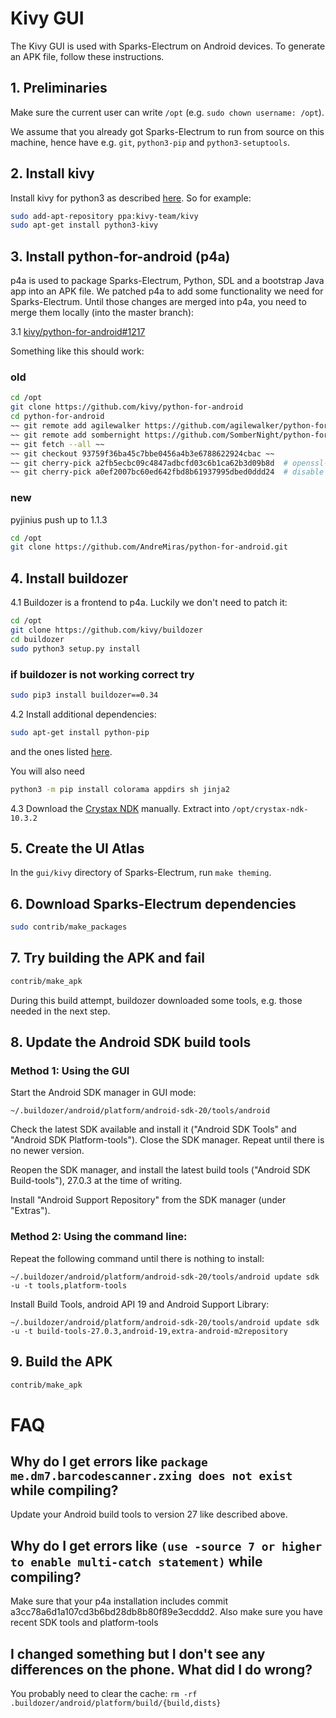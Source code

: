 # Kivy GUI

The Kivy GUI is used with Sparks-Electrum on Android devices. To generate an APK file, follow these instructions.

## 1. Preliminaries

Make sure the current user can write `/opt` (e.g. `sudo chown username: /opt`).

We assume that you already got Sparks-Electrum to run from source on this machine,
hence have e.g. `git`, `python3-pip` and `python3-setuptools`.

## 2. Install kivy

Install kivy for python3 as described [here](https://kivy.org/docs/installation/installation-linux.html).
So for example:
```sh
sudo add-apt-repository ppa:kivy-team/kivy
sudo apt-get install python3-kivy
```


## 3. Install python-for-android (p4a)
p4a is used to package Sparks-Electrum, Python, SDL and a bootstrap Java app into an APK file. 
We patched p4a to add some functionality we need for Sparks-Electrum. Until those changes are
merged into p4a, you need to merge them locally (into the master branch):

3.1 [kivy/python-for-android#1217](https://github.com/kivy/python-for-android/pull/1217)

Something like this should work:


### old
```sh
cd /opt
git clone https://github.com/kivy/python-for-android
cd python-for-android
~~ git remote add agilewalker https://github.com/agilewalker/python-for-android ~~
~~ git remote add sombernight https://github.com/SomberNight/python-for-android ~~
~~ git fetch --all ~~
~~ git checkout 93759f36ba45c7bbe0456a4b3e6788622924cbac ~~
~~ git cherry-pick a2fb5ecbc09c4847adbcfd03c6b1ca62b3d09b8d  # openssl-fix ~~
~~ git cherry-pick a0ef2007bc60ed642fbd8b61937995dbed0ddd24  # disable backups ~~
```

### new 
pyjinius push up to 1.1.3
```bash
cd /opt
git clone https://github.com/AndreMiras/python-for-android.git

```

## 4. Install buildozer
4.1 Buildozer is a frontend to p4a. Luckily we don't need to patch it: 

```sh
cd /opt
git clone https://github.com/kivy/buildozer
cd buildozer
sudo python3 setup.py install
```

### if buildozer is not working correct try 
```bash
sudo pip3 install buildozer==0.34
```


4.2 Install additional dependencies:
```sh
sudo apt-get install python-pip
```
and the ones listed
[here](https://buildozer.readthedocs.io/en/latest/installation.html#targeting-android).

You will also need
```sh
python3 -m pip install colorama appdirs sh jinja2
```


4.3 Download the [Crystax NDK](https://www.crystax.net/en/download) manually.
Extract into `/opt/crystax-ndk-10.3.2`


## 5. Create the UI Atlas
In the `gui/kivy` directory of Sparks-Electrum, run `make theming`.

## 6. Download Sparks-Electrum dependencies
```sh
sudo contrib/make_packages
```

## 7. Try building the APK and fail

```sh
contrib/make_apk
```

During this build attempt, buildozer downloaded some tools,
e.g. those needed in the next step.

## 8. Update the Android SDK build tools

### Method 1: Using the GUI

  Start the Android SDK manager in GUI mode:
  
    ~/.buildozer/android/platform/android-sdk-20/tools/android

  Check the latest SDK available and install it
  ("Android SDK Tools" and "Android SDK Platform-tools").
  Close the SDK manager. Repeat until there is no newer version.
  
  Reopen the SDK manager, and install the latest build tools
  ("Android SDK Build-tools"), 27.0.3 at the time of writing.
  
  Install "Android Support Repository" from the SDK manager (under "Extras").

### Method 2: Using the command line:

  Repeat the following command until there is nothing to install:

    ~/.buildozer/android/platform/android-sdk-20/tools/android update sdk -u -t tools,platform-tools

  Install Build Tools, android API 19 and Android Support Library:

    ~/.buildozer/android/platform/android-sdk-20/tools/android update sdk -u -t build-tools-27.0.3,android-19,extra-android-m2repository


## 9. Build the APK

```sh
contrib/make_apk
```

# FAQ
## Why do I get errors like `package me.dm7.barcodescanner.zxing does not exist` while compiling?
Update your Android build tools to version 27 like described above.

## Why do I get errors like  `(use -source 7 or higher to enable multi-catch statement)` while compiling?
Make sure that your p4a installation includes commit a3cc78a6d1a107cd3b6bd28db8b80f89e3ecddd2.
Also make sure you have recent SDK tools and platform-tools

## I changed something but I don't see any differences on the phone. What did I do wrong?
You probably need to clear the cache: `rm -rf .buildozer/android/platform/build/{build,dists}`

